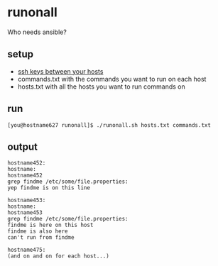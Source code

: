 # runonall
Who needs ansible?

## setup
* [ssh keys between your hosts](https://www.digitalocean.com/community/tutorials/how-to-set-up-ssh-keys--2)
* commands.txt with the commands you want to run on each host
* hosts.txt with all the hosts you want to run commands on

## run
`[you@hostname627 runonall]$ ./runonall.sh hosts.txt commands.txt`

## output
```
hostname452:
hostname:
hostname452
grep findme /etc/some/file.properties:
yep findme is on this line

hostname453:
hostname:
hostname453
grep findme /etc/some/file.properties:
findme is here on this host
findme is also here
can't run from findme

hostname475:
(and on and on for each host...)
```
